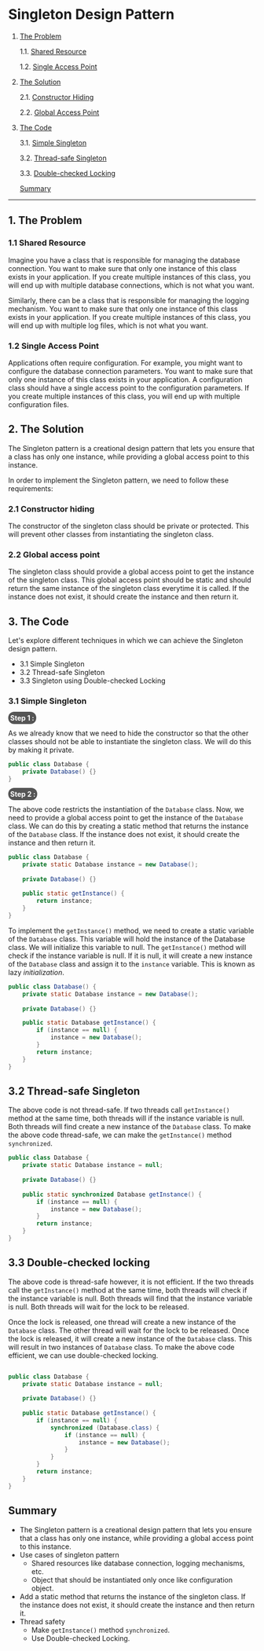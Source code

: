 # Singleton Design Pattern

1. [The Problem](README.md#1-the-problem)

    1.1. [Shared Resource](README.md#11-shared-resource)
   
    1.2. [Single Access Point](README.md#12-single-access-point)

2. [The Solution](README.md#2-the-solution)
   
    2.1. [Constructor Hiding](README.md#21-constructor-hiding) 
    
    2.2. [Global Access Point](README.md#22-global-access-point) 

3. [The Code](README.md#3-the-code)

    3.1. [Simple Singleton](README.md#31-simple-singleton)
    
    3.2. [Thread-safe Singleton](README.md#32-thread-safe-singleton)
   
    3.3. [Double-checked Locking](README.md#33-double-checked-locking)
   
    [Summary](README.md#summary)

---

## 1. The Problem

### 1.1 Shared Resource
Imagine you have a class that is responsible 
for managing the database connection. You want
to make sure that only one instance of this class
exists in your application. If you create multiple
instances of this class, you will end up with 
multiple database connections, which is not what
you want.

Similarly, there can be a class that is 
responsible for managing the logging mechanism.
You want to make sure that only one instance of
this class exists in your application. If you 
create multiple instances of this class, you 
will end up with multiple log files, which is
not what you want.

### 1.2 Single Access Point
Applications often require configuration.
For example, you might want to configure the 
database connection parameters. 
You want to make sure that only one instance of
this class exists in your application. 
A configuration class should have a single access
point to the configuration parameters. 
If you create multiple instances of this class,
you will end up with multiple configuration
files.

## 2. The Solution

The Singleton pattern is a creational 
design pattern that lets you ensure that a class
has only one instance, while providing a global
access point to this instance.

In order to implement the Singleton pattern, 
we need to follow these requirements:

### 2.1 Constructor hiding

The constructor of the singleton class should
be private or protected. This will prevent
other classes from instantiating the singleton 
class.

### 2.2 Global access point

The singleton class should provide a global
access point to get the instance of the 
singleton class. This global access point 
should be static and should return the same
instance of the singleton class everytime it 
is called. If the instance does not exist, it
should create the instance and then return it.

## 3. The Code

Let's explore different techniques in which we
can achieve the Singleton design pattern.

- 3.1 Simple Singleton 
- 3.2 Thread-safe Singleton
- 3.3 Singleton using Double-checked Locking

### 3.1 Simple Singleton

<span style="color:white; background-color:#555; border-radius:12px; padding:4px"><b>Step 1 :</b></span>

As we already know that we need to hide the 
constructor so that the other classes 
should not be able to instantiate the singleton
class. We will do this by making it private.

```java
public class Database {
    private Database() {}
}
```
<span style="color:white; background-color:#555; border-radius:12px; padding:4px"><b>Step 2 :</b></span>

The above code restricts the instantiation of
the `Database` class. Now, we need to provide
a global access point to get the instance of the
`Database` class. We can do this by creating a static
method that returns the instance of the `Database` class.
If the instance does not exist, it should create the 
instance and then return it.

```java
public class Database {
    private static Database instance = new Database();
    
    private Database() {}
    
    public static getInstance() {
        return instance;
    }
}
```

To implement the `getInstance()` method, we need to create a 
static variable of the `Database` class. This variable will
hold the instance of the Database class. We will initialize
this variable to null. The `getInstance()` method will check
if the instance variable is null. If it is null, it will 
create a new instance of the `Database` class and assign it
to the `instance` variable. 
This is known as lazy _initialization_.

```java
public class Database() {
    private static Database instance = new Database();
    
    private Database() {}

    public static Database getInstance() {
        if (instance == null) {
            instance = new Database();
        }
        return instance;
    }
}
```

## 3.2 Thread-safe Singleton

The above code is not thread-safe. If two threads call
`getInstance()` method at the same time, both threads will
if the instance variable is null. Both threads will find
create a new instance of the `Database` class. To make the 
above code thread-safe, we can make the `getInstance()` method
`synchronized`.

```java
public class Database {
    private static Database instance = null;
    
    private Database() {}
    
    public static synchronized Database getInstance() {
        if (instance == null) {
            instance = new Database();           
        }
        return instance;    
    }
}
```

## 3.3 Double-checked locking

The above code is thread-safe however, it is not efficient.
If the two threads call the `getInstance()` method at the 
same time, both threads will check if the instance variable
is null. Both threads will find that the instance variable
is null. Both threads will wait for the lock to be released.

Once the lock is released, one thread will create a new 
instance of the `Database` class. The other thread will 
wait for the lock to be released. Once the lock is released,
it will create a new instance of the `Database` class.
This will result in two instances of `Database` class. 
To make the above code efficient, we can use double-checked
locking.

```java

public class Database {
    private static Database instance = null;
    
    private Database() {}
    
    public static Database getInstance() {
        if (instance == null) {
            synchronized (Database.class) { 
                if (instance == null) {
                    instance = new Database();
                }
            }
        }
        return instance;
    }
}
```

## Summary

- The Singleton pattern is a creational design pattern that
    lets you ensure that a class has only one instance, 
    while providing a global access point to this instance.
- Use cases of singleton pattern
  - Shared resources like database 
    connection, logging mechanisms, etc.
  - Object that should be instantiated only once like
    configuration object.
- Add a static method that returns the instance of the 
    singleton class. If the instance does not exist, it 
    should create the instance and then return it.
- Thread safety
    - Make `getInstance()` method `synchronized`.
    - Use Double-checked Locking.